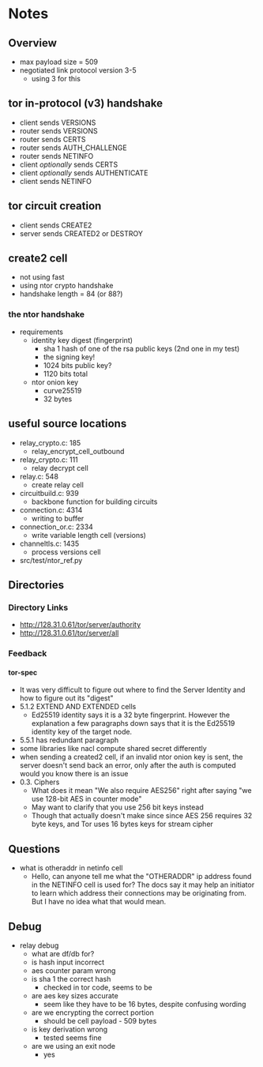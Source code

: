 # Notes

## Overview

* max payload size = 509
* negotiated link protocol version 3-5
  * using 3 for this

## tor in-protocol (v3) handshake

* client sends VERSIONS
* router sends VERSIONS
* router sends CERTS
* router sends AUTH_CHALLENGE
* router sends NETINFO
* client *optionally* sends CERTS
* client *optionally* sends AUTHENTICATE
* client sends NETINFO

## tor circuit creation

* client sends CREATE2
* server sends CREATED2 or DESTROY

## create2 cell

* not using fast
* using ntor crypto handshake
* handshake length = 84 (or 88?)

### the ntor handshake

* requirements
  * identity key digest (fingerprint)
    * sha 1 hash of one of the rsa public keys (2nd one in my test)
    * the signing key!
    * 1024 bits public key?
    * 1120 bits total
  * ntor onion key
    * curve25519
    * 32 bytes

## useful source locations

* relay_crypto.c: 185
  * relay_encrypt_cell_outbound
* relay_crypto.c: 111
  * relay decrypt cell
* relay.c: 548
  * create relay cell
* circuitbuild.c: 939
  * backbone function for building circuits
* connection.c: 4314
  * writing to buffer
* connection_or.c: 2334
  * write variable length cell (versions)
* channeltls.c: 1435
  * process versions cell
* src/test/ntor_ref.py

## Directories

### Directory Links

* <http://128.31.0.61/tor/server/authority>
* <http://128.31.0.61/tor/server/all>

### Feedback

#### tor-spec

* It was very difficult to figure out where to find the Server Identity and how to figure out its "digest"
* 5.1.2 EXTEND AND EXTENDED cells
  * Ed25519 identity says it is a 32 byte fingerprint.  However the explanation a few paragraphs down says that it is the Ed25519 identity key of the target node.
* 5.5.1 has redundant paragraph
* some libraries like nacl compute shared secret differently
* when sending a created2 cell, if an invalid ntor onion key is sent, the server doesn't send back an error, only after the auth is computed would you know there is an issue
* 0.3. Ciphers
  * What does it mean "We also require AES256" right after saying "we use 128-bit AES in counter mode"
  * May want to clarify that you use 256 bit keys instead
  * Though that actually doesn't make since since AES 256 requires 32 byte keys, and Tor uses 16 bytes keys for stream cipher

## Questions

* what is otheraddr in netinfo cell
  * Hello, can anyone tell me what the "OTHERADDR" ip address found in the NETINFO cell is used for?  The docs say it may help an initiator to learn which address their connections may be originating from.  But I have no idea what that would mean.

## Debug

* relay debug
  * what are df/db for?
  * is hash input incorrect
  * aes counter param wrong
  * is sha 1 the correct hash
    * checked in tor code, seems to be
  * are aes key sizes accurate
    * seem like they have to be 16 bytes, despite confusing wording
  * are we encrypting the correct portion
    * should be cell payload - 509 bytes
  * is key derivation wrong
    * tested seems fine
  * are we using an exit node
    * yes
